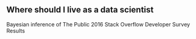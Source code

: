 ## Where should I live as a data scientist

Bayesian inference of The Public 2016 Stack Overflow Developer Survey Results
